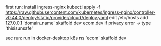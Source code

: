 
first run:
install  ingress-nginx
    kubectl apply -f https://raw.githubusercontent.com/kubernetes/ingress-nginx/controller-v0.44.0/deploy/static/provider/cloud/deploy.yaml
edit /etc/hosts 
    add 127.0.0.1 'domain_name'
skaffold dev
ecom.dev
if privacy error -> type 'thisisunsafe'

sec run:
run in docker-desktop k8s ns 'ecom'
skaffold dev